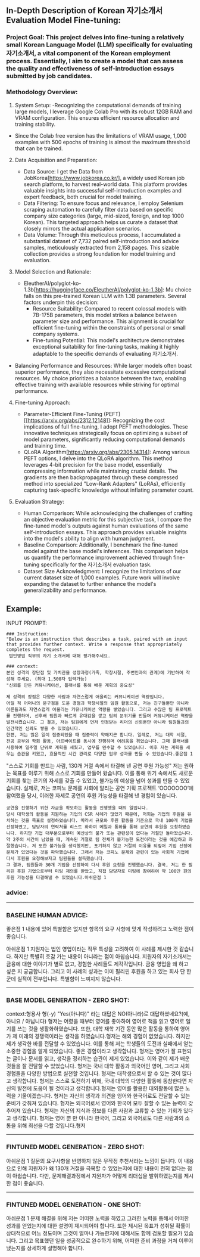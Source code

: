 ## In-Depth Description of Korean 자기소개서 Evaluation Model Fine-tuning:

### Project Goal: This project delves into fine-tuning a relatively small Korean Language Model (LLM) specifically for evaluating 자기소개서, a vital component of the Korean employment process. Essentially, I aim to create a model that can assess the quality and effectiveness of self-introduction essays submitted by job candidates.

### Methodology Overview:
  1. System Setup:
     -Recognizing the computational demands of training large models, I leverage Google Colab Pro with its robust 12GB RAM and VRAM configuration. This ensures efficient resource allocation and training stability.
   - Since the Colab free version has the limitations of VRAM usage, 1,000 examples with 500 epochs of training is almost the maximum threshold that can be trained.
     
2. Data Acquisition and Preparation:
   - Data Source: I get the Data from JobKorea[https://www.jobkorea.co.kr/], a widely used Korean job search platform, to harvest real-world data. This platform provides valuable insights into successful self-introduction examples and expert feedback, both crucial for model training.
   - Data Filtering: To ensure focus and relevance, I employ Selenium scraping automation to carefully filter data based on specific company size categories (large, mid-sized, foreign, and top 1000 Korean). This targeted approach helps us curate a dataset that closely mirrors the actual application scenarios.
   - Data Volume: Through this meticulous process, I accumulated a substantial dataset of 7,732 paired self-introduction and advice samples, meticulously extracted from 2,158 pages. This sizable collection provides a strong foundation for model training and evaluation.
     
3. Model Selection and Rationale:
   - EleutherAI/polyglot-ko-1.3b[https://huggingface.co/EleutherAI/polyglot-ko-1.3b]: Mu choice falls on this pre-trained Korean LLM with 1.3B parameters. Several factors underpin this decision:
      - Resource Suitability: Compared to recent colossal models with 7B-175B parameters, this model strikes a balance between parameter size and performance. This alignment is crucial for efficient fine-tuning within the constraints of personal or small company systems.
      - Fine-tuning Potential: This model's architecture demonstrates exceptional suitability for fine-tuning tasks, making it highly adaptable to the specific demands of evaluating 자기소개서.
- Balancing Performance and Resources: While larger models often boast superior performance, they also necessitate excessive computational resources. My choice prioritizes a balance between the two, enabling effective training with available resources while striving for optimal performance.
  
4. Fine-tuning Approach:
   - Parameter-Efficient Fine-Tuning (PEFT)[[https://arxiv.org/abs/2312.12148]]: Recognizing the cost implications of full fine-tuning, I adopt PEFT methodologies. These innovative techniques strategically focus on optimizing a subset of model parameters, significantly reducing computational demands and training time.
   - QLoRA Algorithm[https://arxiv.org/abs/2305.14314]: Among various PEFT options, I delve into the QLoRA algorithm. This method leverages 4-bit precision for the base model, essentially compressing information while maintaining crucial details. The gradients are then backpropagated through these compressed method into specialized "Low-Rank Adapters" (LoRAs), efficiently capturing task-specific knowledge without inflating parameter count.

5. Evaluation Strategy:
   - Human Comparison: While acknowledging the challenges of crafting an objective evaluation metric for this subjective task, I compare the fine-tuned model's outputs against human evaluations of the same self-introduction essays. This approach provides valuable insights into the model's ability to align with human judgment.
   - Baseline Comparison: Additionally, I benchmark the fine-tuned model against the base model's inferences. This comparison helps us quantify the performance improvement achieved through fine-tuning specifically for the 자기소개서 evaluation task.
   - Dataset Size Acknowledgment: I recognize the limitations of our current dataset size of 1,000 examples. Future work will involve expanding the dataset to further enhance the model's generalizability and performance.
  
Example:
---------------------------------------------------------------------------------------------------
INPUT PROMPT:

    ### Instruction:
    "Below is an instruction that describes a task, paired with an input that provides further context. Write a response that appropriately completes the request.
     법인영업 직무의 자기 소개서에 대해 평가해주세요.

    ### context:
    본인 성격의 장단점 및 가치관을 성장과정(가족, 학창시절, 주변인과의 관계)에 기반하여 작성해 주세요. (최대 1,500자 입력가능)
    "신뢰를 만든 커뮤니케이션, 플래너를 통해 배운 계획의 중요성"
    
    제 성격의 장점은 다양한 사람과 자연스럽게 어울리는 커뮤니케이션 역량입니다.
    어릴 적 어머니의 문구점을 도운 경험과 학창시절의 임원 활동으로, 저는 친구들뿐만 아니라 어른들과도 자연스럽게 어울리는 커뮤니케이션 역량을 쌓았습니다. 그리고 수많은 팀 프로젝트를 진행하며, 선후배 팀원과 빠르게 유대감을 쌓고 팀의 분위기를 만들며 커뮤니케이션 역량을 발전시켰습니다. 그 결과, 저는 팀원에게 먼저 인정받는 리더의 신뢰뿐만 아니라 팀원들과의 인간적인 신뢰도 쌓을 수 있었습니다.
    한편, 저는 많은 일이 집중되었을 때 집중력이 약해지곤 합니다. 일례로, 저는 대학 시절, 전공 공부와 학회 활동, 아르바이트를 동시에 진행하며 어려움을 겪었습니다. 그때 플래너를 사용하여 일주일 단위로 계획을 세웠고, 업무를 완수할 수 있었습니다. 이후 저는 계획을 세우는 습관을 키웠고, 효율적인 시간 관리로 다양한 업무 성과를 만들 수 있었습니다.좋은점 1
    
  "스스로 기회를 만드는 사람, 130개 거절 속에서 타결해 낸 공연 후원 가능성"
    저는 원하는 목표를 이루기 위해 스스로 기회를 만들어 왔습니다. 이를 통해 위기 속에서도 새로운 기회를 찾는 끈기의 자세를 갖출 수 있었고, 불가능의 예상을 넘어 성과를 만들 수 있었습니다. 실제로, 저는 코피노 문제를 사회에 알리는 공연 기획 프로젝트 ‘OOOOOOO’에 참여했을 당시, 이러한 자세로 공연의 후원 가능성을 타결해 낸 경험이 있습니다.
    
    공연을 진행하기 위한 자금을 확보하는 활동을 진행했을 때의 일입니다.
    당시 대학생의 활동을 지원하는 기업의 CSR 사례가 많았기 때문에, 저희는 기업의 후원을 유치하는 것을 목표로 설정하였습니다. 따라서 규모와 후원 활동을 기준으로 국내 100개 기업을 선정하였고, 담당자의 연락처를 리스트 화하여 메일과 통화를 통해 공연의 후원을 요청하였습니다. 하지만 기업 대부분으로부터 예산상의 불가 또는 관련성이 없다는 거절만 돌아왔습니다.
    약 2주의 시간이 남았을 때, 계속된 거절로 팀 전체가 불가능한 도전이라는 것을 예감하고 좌절했습니다. 저 또한 불가능을 생각했지만, 포기하지 않고 거절의 이유를 되짚어 기업 선정에 문제가 있었다는 것을 파악했습니다. 그래서 저는 코피노 문제와 관련이 있는 사회적 기업에 다시 후원을 요청해보자고 팀원들을 설득했습니다.
    그 결과, 팀원들과 30개 기업을 선정하여 다시 후원 요청을 진행했습니다. 결국, 저는 한 필리핀 후원 기업으로부터 미팅 제의를 받았고, 직접 담당자로 미팅에 참여하여 약 100만 원의 후원 가능성을 타결해낼 수 있었습니다.아쉬운점 1

### advice:
    
---------------------------------------------------------------------------------------------------
### BASELINE HUMAN ADVICE:
좋은점 1 내용에 있어 특별함은 없지만 항목의 요구 사항에 맞게 작성하려고 노력한 점이 좋습니다.

아쉬운점 1 지원자는 법인 영업이라는 직무 특성을 고려하여 이 사례를 제시한 것 같습니다. 하지만 특별히 호감 가는 내용이 아니라는 점이 아쉽습니다. 지원자의 자기소개서는 금융에 대한 이야기가 별로 없고, 경험한 사례들도 제각각입니다. 금융 영업을 왜 하고 싶은 지 궁금합니다. 그리고 이 사례의 성과는 이미 필리핀 후원을 하고 있는 회사 단 한 군데 실적이 전부입니다. 특별함이 느껴지지 않습니다.

---------------------------------------------------------------------------------------------------
### BASE MODEL GENERATION - ZERO SHOT:

context:형용사 형(-y) "Yes(아니다)" 라는 대답은 NO(아니라)로 대답하셨네요?(예, 아니요 / 아닙니다) 형저는 어렸을 때부터 영어를 좋아하여 영어로 책을 읽고 영어로 일기를 쓰는 것을 생활화하였습니다. 또한, 대학 재학 기간 동안 많은 활동을 통하여 영어가 제 미래의 경쟁력이라는 생각을 하였습니다.형저는 해외 경험이 없었습니다. 하지만 제가 생각한 바를 전달할 수 있었습니다. 이를 통해 저는 학생들의 도전과 실패에서 얻는 소중한 경험을 알게 되었습니다. 좋은 경험이라고 생각합니다. 형저는 영어가 잘 표현되는 글이나 문서를 읽고, 생각을 정리하는 습관이 제게 있었습니다. 이와 같이 제가 배운 것들을 잘 전달할 수 있었습니다. 형저는 국내 대학 활동과 외국어인 영어, 그리고 사회 경험들을 다양한 방법으로 실천할 것입니다. 형저는 대학생으로서 할 수 있는 것이 많다고 생각합니다. 형저는 스스로 도전하기 위해, 국내 대학의 다양한 활동에 동참한다면 자신의 발전에 도움이 될 것이라고 생각합니다.형저는 영어를 활용한 대외활동에 많은 노력을 기울이겠습니다. 형저는 자신의 생각과 의견을 영어와 한국어로도 전달할 수 있는 준비가 갖춰져 있습니다. 형저는 외국어로서 영어와 한국어 모두 잘할 수 있는 능력이 갖추어져 있습니다. 형저는 자신의 지식과 정보를 다른 사람과 교류할 수 있는 기회가 있다고 생각합니다. 형저는 영어 뿐 만 아니라 한국어, 그리고 외국어로도 다른 사람과의 소통을 위해 최선을 다할 것입니다.형저

---------------------------------------------------------------------------------------------------
### FINTUNED MODEL GENERATION - ZERO SHOT:
   아쉬운점 1 질문의 요구사항을 반영하지 않은 무작정 추천서라는 느낌이 듭니다. 이 내용으로 인해 지원자가 왜 130개 거절을 극복할 수 있었는지에 대한 내용이 전혀 없다는 점이 아쉽습니다. 다만, 문제해결과정에서 지원자가 어떻게 리더십을 발휘하였는지를 제시한 점이 좋습니다.
    
---------------------------------------------------------------------------------------------------
### FINTUNED MODEL GENERATION - ONE SHOT:
  아쉬운점 1 문제 해결을 위해 저는 어떠한 노력을 하였고 그러한 노력을 통해서 어떠한 성과를 얻었는지에 대한 설명이 제시되어야 합니다. 또한 제시된 목표가 성취될 확률이 상대적으로 어느 정도이며 그것이 얼마나 가능한지에 대해서도 함께 검토할 필요가 있습니다. 그리고 목표했던 일을 성공적으로 완수하기 위해, 어떠한 준비 과정을 거쳐 이루어냈는지를 상세하게 설명해야 합니다.
